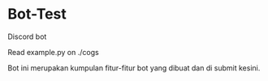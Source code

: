 # Bot-Test
Discord bot


Read example.py on ./cogs


Bot ini merupakan kumpulan fitur-fitur bot yang dibuat dan di submit kesini.
